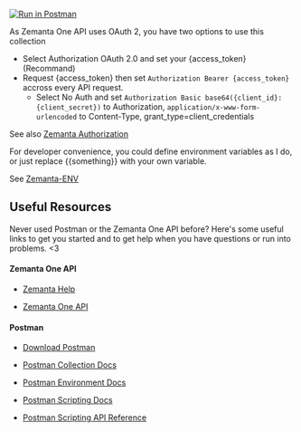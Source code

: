 [![Run in Postman](https://run.pstmn.io/button.svg)](https://app.getpostman.com/run-collection/2299a4071461aeb7339d)

As Zemanta One API uses OAuth 2, you have two options to use this collection

* Select Authorization OAuth 2.0 and set your {access_token} (Recommand)
* Request {access_token} then set `Authorization Bearer {access_token}` accross every API request.
  - Select No Auth and set `Authorization Basic base64({client_id}:{client_secret})` to Authorization, 
`application/x-www-form-urlencoded` to Content-Type, grant_type=client_credentials

See also [Zemanta Authorization](http://dev.zemanta.com/one/api/#header-authentication)

For developer convenience, you could define environment variables as I do, or just replace {{something}} with your own variable.

See [Zemanta-ENV](./ZEMANTA-ENV.jpg)

## Useful Resources

Never used Postman or the Zemanta One API before? Here's some useful links to get you started and to get help when you have questions or run into problems. <3

#### Zemanta One API

- [Zemanta Help](http://help.zemanta.com/container/show/getting-started)

- [Zemanta One API](http://dev.zemanta.com/one/api/)

#### Postman

- [Download Postman](https://www.getpostman.com/postman)

- [Postman Collection Docs](https://www.getpostman.com/docs/postman/collections/managing_collections)

- [Postman Environment Docs](https://www.getpostman.com/docs/postman/environments_and_globals/manage_environments)

- [Postman Scripting Docs](https://www.getpostman.com/docs/postman/scripts/intro_to_scripts)

- [Postman Scripting API Reference](https://www.getpostman.com/docs/postman/scripts/postman_sandbox_api_reference)
